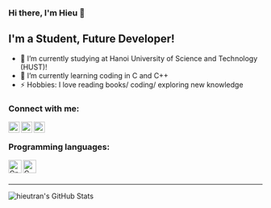 ### Hi there, I'm Hieu 👋

## I'm a Student, Future Developer!
- 🔭 I’m currently studying at Hanoi University of Science and Technology (HUST)!
- 🌱 I’m currently learning coding in C and C++ 
- ⚡ Hobbies: I love reading books/ coding/ exploring new knowledge

### Connect with me:

[<img align="left" alt="hieutran | Facebook" width="22px" src="https://cdn.jsdelivr.net/npm/simple-icons@v3/icons/facebook.svg" />][facebook]
[<img align="left" alt="hieutran | Instagram" width="22px" src="https://cdn.jsdelivr.net/npm/simple-icons@v3/icons/instagram.svg" />][instagram]
[<img align="left" alt="hieutran | Github" width="22px" src="https://cdn.jsdelivr.net/npm/simple-icons@v3/icons/github.svg" />][github]

<br />

### Programming languages:

<img align="left" alt="Cplusplus" width="26px" src="https://raw.githubusercontent.com/gilbarbara/logos/804dc257b59e144eaca5bc6ffd16949752c6f789/logos/c-plusplus.svg" />
<img align="left" alt="C" width="26px" src="https://raw.githubusercontent.com/gilbarbara/logos/804dc257b59e144eaca5bc6ffd16949752c6f789/logos/c.svg" />


<br />
<br />

---

<img align="left" alt="hieutran's GitHub Stats" src="https://github-readme-stats.vercel.app/api?username=hieutran29&show_icons=true" />


[instagram]: https://www.instagram.com/hieutran2908
[facebook]: https://www.facebook.com/hieutran2908
[github]: https://github.com/hieutran29

